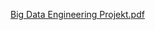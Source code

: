[Big Data Engineering Projekt.pdf](https://github.com/user-attachments/files/22681642/Big.Data.Engineering.Projekt.pdf)
